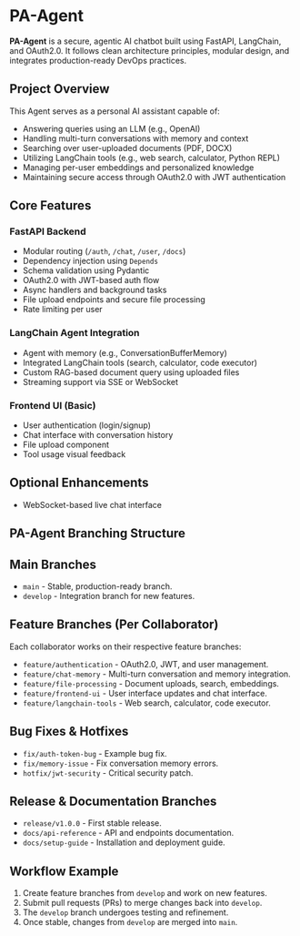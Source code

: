 # PA-Agent

**PA-Agent** is a secure, agentic AI chatbot built using FastAPI, LangChain, and OAuth2.0. It follows clean architecture principles, modular design, and integrates production-ready DevOps practices.

## Project Overview

This Agent serves as a personal AI assistant capable of:
- Answering queries using an LLM (e.g., OpenAI)
- Handling multi-turn conversations with memory and context
- Searching over user-uploaded documents (PDF, DOCX)
- Utilizing LangChain tools (e.g., web search, calculator, Python REPL)
- Managing per-user embeddings and personalized knowledge
- Maintaining secure access through OAuth2.0 with JWT authentication

## Core Features

### FastAPI Backend
- Modular routing (`/auth`, `/chat`, `/user`, `/docs`)
- Dependency injection using `Depends`
- Schema validation using Pydantic
- OAuth2.0 with JWT-based auth flow
- Async handlers and background tasks
- File upload endpoints and secure file processing
- Rate limiting per user

### LangChain Agent Integration
- Agent with memory (e.g., ConversationBufferMemory)
- Integrated LangChain tools (search, calculator, code executor)
- Custom RAG-based document query using uploaded files
- Streaming support via SSE or WebSocket

### Frontend UI (Basic)
- User authentication (login/signup)
- Chat interface with conversation history
- File upload component
- Tool usage visual feedback

## Optional Enhancements
- WebSocket-based live chat interface

## PA-Agent Branching Structure

## Main Branches
- `main` - Stable, production-ready branch.
- `develop` - Integration branch for new features.

## Feature Branches (Per Collaborator)
Each collaborator works on their respective feature branches:
- `feature/authentication` - OAuth2.0, JWT, and user management.
- `feature/chat-memory` - Multi-turn conversation and memory integration.
- `feature/file-processing` - Document uploads, search, embeddings.
- `feature/frontend-ui` - User interface updates and chat interface.
- `feature/langchain-tools` - Web search, calculator, code executor.

## Bug Fixes & Hotfixes
- `fix/auth-token-bug` - Example bug fix.
- `fix/memory-issue` - Fix conversation memory errors.
- `hotfix/jwt-security` - Critical security patch.

## Release & Documentation Branches
- `release/v1.0.0` - First stable release.
- `docs/api-reference` - API and endpoints documentation.
- `docs/setup-guide` - Installation and deployment guide.

## Workflow Example
1. Create feature branches from `develop` and work on new features.
2. Submit pull requests (PRs) to merge changes back into `develop`.
3. The `develop` branch undergoes testing and refinement.
4. Once stable, changes from `develop` are merged into `main`.

